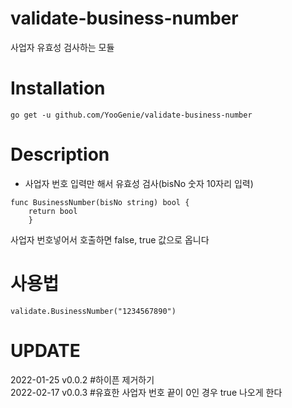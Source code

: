 # validate-business-number
사업자 유효성 검사하는 모듈

# Installation
```
go get -u github.com/YooGenie/validate-business-number
```

# Description

* 사업자 번호 입력만 해서 유효성 검사(bisNo 숫자 10자리 입력)
```
func BusinessNumber(bisNo string) bool {
    return bool
	}
```
사업자 번호넣어서 호출하면 false, true 값으로 옵니다

# 사용법
```
validate.BusinessNumber("1234567890")

```

# UPDATE
2022-01-25 v0.0.2 #하이픈 제거하기 <br>
2022-02-17 v0.0.3 #유효한 사업자 번호 끝이 0인 경우 true 나오게 한다
